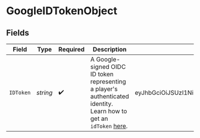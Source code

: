 # GoogleIDTokenObject


## Fields

| Field                                                                                                                                                                                                                                                                                                                                                                                                                                                                                                               | Type                                                                                                                                                                                                                                                                                                                                                                                                                                                                                                                | Required                                                                                                                                                                                                                                                                                                                                                                                                                                                                                                            | Description                                                                                                                                                                                                                                                                                                                                                                                                                                                                                                         | Example                                                                                                                                                                                                                                                                                                                                                                                                                                                                                                             |
| ------------------------------------------------------------------------------------------------------------------------------------------------------------------------------------------------------------------------------------------------------------------------------------------------------------------------------------------------------------------------------------------------------------------------------------------------------------------------------------------------------------------- | ------------------------------------------------------------------------------------------------------------------------------------------------------------------------------------------------------------------------------------------------------------------------------------------------------------------------------------------------------------------------------------------------------------------------------------------------------------------------------------------------------------------- | ------------------------------------------------------------------------------------------------------------------------------------------------------------------------------------------------------------------------------------------------------------------------------------------------------------------------------------------------------------------------------------------------------------------------------------------------------------------------------------------------------------------- | ------------------------------------------------------------------------------------------------------------------------------------------------------------------------------------------------------------------------------------------------------------------------------------------------------------------------------------------------------------------------------------------------------------------------------------------------------------------------------------------------------------------- | ------------------------------------------------------------------------------------------------------------------------------------------------------------------------------------------------------------------------------------------------------------------------------------------------------------------------------------------------------------------------------------------------------------------------------------------------------------------------------------------------------------------- |
| `IDToken`                                                                                                                                                                                                                                                                                                                                                                                                                                                                                                           | *string*                                                                                                                                                                                                                                                                                                                                                                                                                                                                                                            | :heavy_check_mark:                                                                                                                                                                                                                                                                                                                                                                                                                                                                                                  | A Google-signed OIDC ID token representing a player's authenticated identity. Learn how to get an `idToken` [here](https://cloud.google.com/docs/authentication/get-id-token).                                                                                                                                                                                                                                                                                                                                      | eyJhbGciOiJSUzI1NiIsImtpZCI6ImZkNDhhNzUxMzhkOWQ0OGYwYWE2MzVlZjU2OWM0ZTE5NmY3YWU4ZDYiLCJ0eXAiOiJKV1QifQ.eyJpc3MiOiJhY2NvdW50cy5nb29nbGUuY29tIiwiYXpwIjoiODQ4NDEyODI2Nzg4LW00bXNyYjZxNDRkbTJ1ZTNrZ3Z1aTBmcTdrZGE1NWxzLmFwcHMuZ29vZ2xldXNlcmNvbnRlbnQuY29tIiwiYXVkIjoiODQ4NDEyODI2Nzg4LW00bXNyYjZxNDRkbTJ1ZTNrZ3Z1aTBmcTdrZGE1NWxzLmFwcHMuZ29vZ2xldXNlcmNvbnRlbnQuY29tIiwic3ViIjoiMTE0NTQyMzMwNzI3MTU2MTMzNzc2IiwiZW1haWwiOiJocGFdkeivmeuzQGdtYWlsLmNvbSIsImVtYWlsX3ZlcmlmaWVkIjp0cnVlLCJhdF9oYXNoIjoidno1NGhhdTNxbnVR |